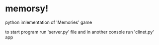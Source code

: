 # memorsy!
python imlementation of 'Memories' game

to start program run 'server.py' file
and in another console run 'clinet.py' app